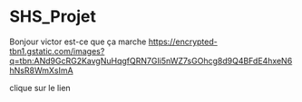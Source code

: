 SHS_Projet
==========
Bonjour victor est-ce que ça marche https://encrypted-tbn1.gstatic.com/images?q=tbn:ANd9GcRG2KavgNuHqgfQRN7GIi5nWZ7sGOhcg8d9Q4BFdE4hxeN6hNsR8WmXsImA

clique sur le lien 
